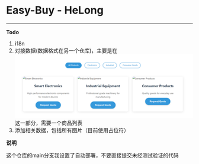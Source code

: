# Easy-Buy - HeLong

---

**Todo**

1. i18n
2. 对接数据(数据格式在另一个仓库)，主要是在![Data](image.png) 这一部分，需要一个商品列表
3. 添加相关数据，包括所有图片（目前使用占位符）

**说明**

这个仓库的main分支我设置了自动部署，不要直接提交未经测试验证的代码
